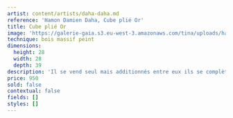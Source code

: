 ```yaml
---
artist: content/artists/daha-daha.md
reference: 'Hamon Damien Daha, Cube plié Or'
title: Cube plié Or
image: 'https://galerie-gaia.s3.eu-west-3.amazonaws.com/tina/uploads/hamon-damien-daha/cubes-plies.jpg'
technique: bois massif peint
dimensions:
  height: 28
  width: 28
  depth: 39
description: 'Il se vend seul mais additionnés entre eux ils se complètent pour créer une table '
price: 950
sold: false
contextual: false
fields: []
styles: []
---
```


